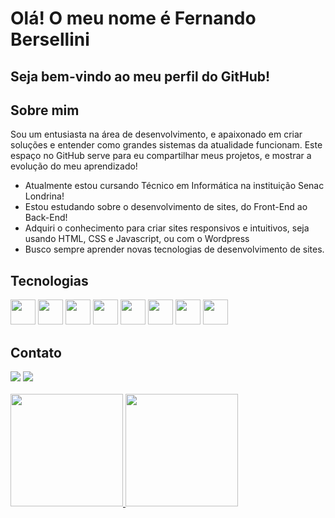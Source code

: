 <h1>Olá! O meu nome é Fernando Bersellini</h1>
<h2>Seja bem-vindo ao meu perfil do GitHub!</h2>

<h2>Sobre mim</h2>
<p>Sou um entusiasta na área de desenvolvimento, e apaixonado em criar soluções e entender como grandes sistemas da atualidade funcionam. Este espaço no GitHub serve para eu compartilhar meus projetos, e mostrar a evolução do meu aprendizado!</p>
<ul>
  <li>Atualmente estou cursando Técnico em Informática na instituição Senac Londrina!</li>
  <li>Estou estudando sobre o desenvolvimento de sites, do Front-End ao Back-End!</li>
  <li>Adquiri o conhecimento para criar sites responsivos e intuitivos, seja usando HTML, CSS e Javascript, ou com o Wordpress</li>
  <li>Busco sempre aprender novas tecnologias de desenvolvimento de sites.</li>
</ul>


<h2>Tecnologias</h2>
<img loading="lazy" src="https://cdn.jsdelivr.net/gh/devicons/devicon/icons/git/git-original.svg" width="40" height="40"/> 
<img loading="lazy" src="https://cdn.jsdelivr.net/gh/devicons/devicon@latest/icons/php/php-original.svg" width="40" height="40"/>
<img loading="lazy" src="https://cdn.jsdelivr.net/gh/devicons/devicon@latest/icons/html5/html5-original.svg" width="40" height="40"/>
<img loading="lazy" src="https://cdn.jsdelivr.net/gh/devicons/devicon@latest/icons/css3/css3-original.svg" width="40" height="40"/> 
<img src="https://cdn.jsdelivr.net/gh/devicons/devicon@latest/icons/javascript/javascript-plain.svg" width="40" height="40"/>
<img loading="lazy" src="https://cdn.jsdelivr.net/gh/devicons/devicon@latest/icons/mysql/mysql-original-wordmark.svg" width="40" height="40"/>
<img src="https://cdn.jsdelivr.net/gh/devicons/devicon@latest/icons/java/java-original-wordmark.svg" width="40" height="40"/>
<img src="https://cdn.jsdelivr.net/gh/devicons/devicon@latest/icons/wordpress/wordpress-original.svg" width="40" height="40"/>

<h2>Contato</h2>
<a href="https://www.linkedin.com/in/www.linkedin.com/in/fernando-bersellini-619821227" target="_blank"><img loading="lazy" src="https://img.shields.io/badge/-LinkedIn-%230077B5?style=for-the-badge&logo=linkedin&logoColor=white" target="_blank"></a>
<a href = "fernandobersellini@outlook.com.br"><img loading="lazy" src="https://img.shields.io/badge/Microsoft_Outlook-0078D4?style=for-the-badge&logo=microsoft-outlook&logoColor=white" target="_blank"></a>
<br><br>

<div>
<a href="https://github.com/FernandoBersellini">
<img loading="lazy" height="180em" src="https://github-readme-stats.vercel.app/api/top-langs/?username=FernandoBersellini&layout=compact&langs_count=7&theme=dracula"/>
<img loading="lazy" height="180em" src="https://github-readme-stats.vercel.app/api?username=FernandoBersellini&show_icons=true&theme=dracula&include_all_commits=true&count_private=true"/>
</div>
          
          
          
          
          
          

          


